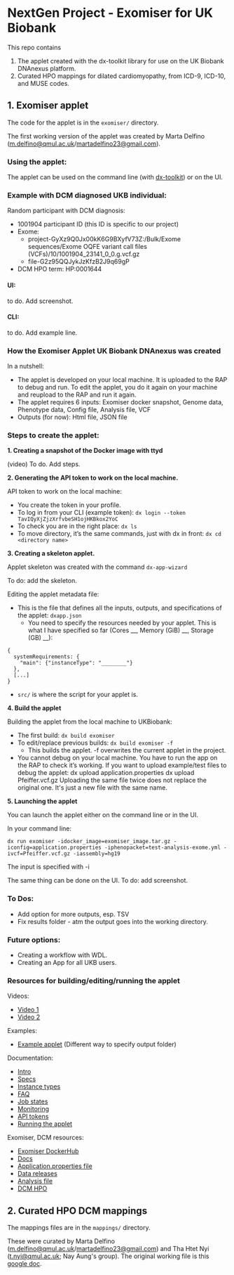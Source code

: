 # NextGen Project - Exomiser for UK Biobank 

This repo contains 
1. The applet created with the dx-toolkit library for use on the UK Biobank DNAnexus platform.
2. Curated HPO mappings for dilated cardiomyopathy, from ICD-9, ICD-10, and MUSE codes.

## 1. Exomiser applet 

The code for the applet is in the `exomiser/` directory.

The first working version of the applet was created by Marta Delfino (m.delfino@qmul.ac.uk/martadelfino23@gmail.com).

### Using the applet: 

The applet can be used on the command line (with [dx-toolkit](https://github.com/dnanexus/dx-toolkit)) or on the UI. 

### Example with DCM diagnosed UKB individual: 

Random participant with DCM diagnosis:
- 1001904 participant ID (this ID is specific to our project)
- Exome: 
  - project-GyXz9Q0Jx00kK6G9BXyfV73Z:/Bulk/Exome sequences/Exome OQFE variant call files (VCFs)/10/1001904_23141_0_0.g.vcf.gz
  - file-G2z95QQJykJzKfzB2J9q69gP
- DCM HPO term: HP:0001644

#### UI:

to do. Add screenshot. 

#### CLI:

to do. Add example line.

### How the Exomiser Applet UK Biobank DNAnexus was created

In a nutshell:
- The applet is developed on your local machine. It is uploaded to the RAP to debug and run. To edit the applet, you do it again on your machine and reupload to the RAP and run it again. 
- The applet requires 6 inputs: Exomiser docker snapshot, Genome data, Phenotype data, Config file, Analysis file, VCF 
- Outputs (for now): Html file, JSON file 


### Steps to create the applet: 

**1. Creating a snapshot of the Docker image with ttyd**

(video)
To do. Add steps. 

**2. Generating the API token to work on the local machine.**

API token to work on the local machine: 
- You create the token in your profile. 
- To log in from your CLI (example token): `dx login --token TavIQyXjZjzXrfvbeSH1ojHKBkox2YoC`
- To check you are in the right place: `dx ls`
- To move directory, it’s the same commands, just with dx in front: `dx cd <directory name>`

**3. Creating a skeleton applet.**

Applet skeleton was created with the command `dx-app-wizard`

To do: add the skeleton. 

Editing the applet metadata file:

- This is the file that defines all the inputs, outputs, and specifications of the applet: `dxapp.json`
  - You need to specify the resources needed by your applet. This is what I have specified so far (Cores __, Memory (GiB) __, Storage (GB) __):
```
{
  systemRequirements: {
    "main": {"instanceType": "________"}
  },
  [...]
}
```
- `src/` is where the script for your applet is.


**4. Build the applet** 

Building the applet from the local machine to UKBiobank: 
- The first build: `dx build exomiser`
- To edit/replace previous builds: `dx build exomiser -f`
  - This builds the applet. -f overwrites the current applet in the project. 
- You cannot debug on your local machine. You have to run the app on the RAP to check it’s working. 
If you want to upload example/test files to debug the applet: 
dx upload application.properties
dx upload Pfeiffer.vcf.gz
Uploading the same file twice does not replace the original one. It's just a new file with the same name. 

**5. Launching the applet** 

You can launch the applet either on the command line or in the UI. 

In your command line: 
```
dx run exomiser -idocker_image=exomiser_image.tar.gz -iconfig=application.properties -iphenopacket=test-analysis-exome.yml -ivcf=Pfeiffer.vcf.gz -iassembly=hg19 
```

The input is specified with -i <name of input>

The same thing can be done on the UI. To do: add screenshot.

### To Dos:

- Add option for more outputs, esp. TSV
- Fix results folder - atm the output goes into the working directory.


### Future options: 

- Creating a workflow with WDL.
- Creating an App for all UKB users. 


### Resources for building/editing/running the applet
Videos: 
- [Video 1](https://www.youtube.com/watch?v=aOP_iSZpR6g&ab_channel=DNAnexus)
- [Video 2](https://www.youtube.com/watch?v=LC3JcBYj-Mo&list=PLRkZ0Fz-n3Z6ku1U9V_C2bV5kqafRwrY7&index=1&ab_channel=DNAnexus)
  
Examples: 
- [Example applet](https://github.com/dnanexus/dnanexus-example-applets/blob/master/Tutorials/bash/samtools_count_distr_chr_region_sh/src/code.sh) (Different way to specify output folder)

Documentation: 
- [Intro](https://documentation.dnanexus.com/developer/apps/intro-to-building-apps)
- [Specs](https://documentation.dnanexus.com/developer/api/running-analyses/io-and-run-specifications#run-specification)
- [Instance types](https://documentation.dnanexus.com/developer/api/running-analyses/instance-types)
- [FAQ](https://documentation.dnanexus.com/faqs/developing-apps-and-applets) 
- [Job states](https://documentation.dnanexus.com/user/running-apps-and-workflows/job-lifecycle)
- [Monitoring](https://documentation.dnanexus.com/user/running-apps-and-workflows/monitoring-executions) 
- [API tokens](https://documentation.dnanexus.com/user/login-and-logout)
- [Running the applet](https://documentation.dnanexus.com/user/running-apps-and-workflows/running-apps-and-applets)


Exomiser, DCM resources: 
- [Exomiser DockerHub](https://hub.docker.com/r/exomiser/exomiser-cli)
- [Docs](https://exomiser.readthedocs.io/en/stable/index.html)
- [Application.properties file](https://github.com/exomiser/Exomiser/blob/master/exomiser-cli/src/main/resources/application.properties) 
- [Data releases](https://github.com/exomiser/Exomiser/discussions/categories/data-release)
- [Analysis file](https://github.com/exomiser/Exomiser/blob/master/exomiser-cli/src/main/resources/examples/test-analysis-exome.yml)
- [DCM HPO](https://hpo.jax.org/browse/term/HP:0001644)


## 2. Curated HPO DCM mappings

The mappings files are in the `mappings/` directory. 

These were curated by Marta Delfino (m.delfino@qmul.ac.uk/martadelfino23@gmail.com) and Tha Htet Nyi (t.nyi@qmul.ac.uk; Nay Aung's group). The original working file is this [google doc](https://docs.google.com/spreadsheets/d/1JvUMuTXYoY3G_OZ7RK8AjmB53r_W9trwM6u5Dv7Wur8/edit?usp=sharing).
